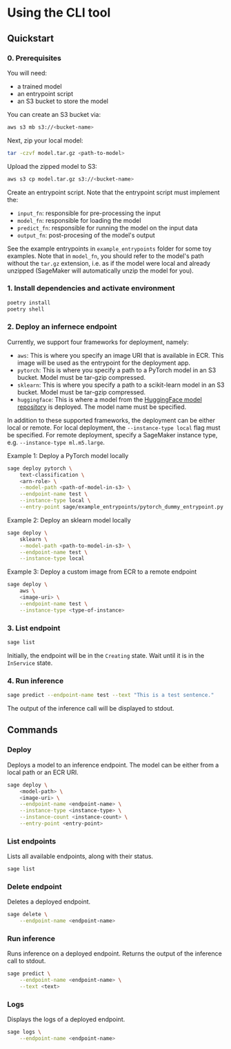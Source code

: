 # Using the CLI tool

## Quickstart

### 0. Prerequisites

You will need:
- a trained model
- an entrypoint script
- an S3 bucket to store the model

You can create an S3 bucket via:
```bash
aws s3 mb s3://<bucket-name>
```

Next, zip your local model:
```bash
tar -czvf model.tar.gz <path-to-model>
```

Upload the zipped model to S3:
```bash
aws s3 cp model.tar.gz s3://<bucket-name>
```

Create an entrypoint script.
Note that the entrypoint script must implement the:
- `input_fn`: responsible for pre-processing the input
- `model_fn`: responsible for loading the model
- `predict_fn`: responsible for running the model on the input data
- `output_fn`: post-procesing of the model's output

See the example entrypoints in `example_entrypoints` folder for some toy examples.
Note that in `model_fn`, you should refer to the model's path without the `tar.gz` extension, i.e. as if the model were local and already unzipped (SageMaker will automatically unzip the model for you).

### 1. Install dependencies and activate environment

```bash
poetry install
poetry shell
```

### 2. Deploy an infernece endpoint
Currently, we support four frameworks for deployment, namely:
- `aws`: This is where you specify an image URI that is available in ECR. This image will be used as the entrypoint for the deployment app.
- `pytorch`: This is where you specify a path to a PyTorch model in an S3 bucket. Model must be tar-gzip compressed.
- `sklearn`: This is where you specify a path to a scikit-learn model in an S3 bucket. Model must be tar-gzip compressed.
- `huggingface`: This is where a model from the [HuggingFace model repository](https://huggingface.co/models) is deployed. The model name must be specified.

In addition to these supported frameworks, the deployment can be either local or remote. For local deployment, the `--instance-type local` flag must be specified. For remote deployment, specify a SageMaker instance type, e.g. `--instance-type ml.m5.large`.

Example 1: Deploy a PyTorch model locally
```bash
sage deploy pytorch \
    text-classification \
    <arn-role> \
    --model-path <path-of-model-in-s3> \
    --endpoint-name test \
    --instance-type local \
    --entry-point sage/example_entrypoints/pytorch_dummy_entrypoint.py
```

Example 2: Deploy an sklearn model locally
```bash
sage deploy \
    sklearn \
    --model-path <path-to-model-in-s3> \
    --endpoint-name test \
    --instance-type local
```

Example 3: Deploy a custom image from ECR to a remote endpoint
```bash
sage deploy \
    aws \
    <image-uri> \
    --endpoint-name test \
    --instance-type <type-of-instance>
```

### 3. List endpoint

```bash
sage list
```

Initially, the endpoint will be in the `Creating` state. Wait until it is in the `InService` state.

### 4. Run inference

```bash
sage predict --endpoint-name test --text "This is a test sentence."
```

The output of the inference call will be displayed to stdout.


## Commands

### Deploy
Deploys a model to an inference endpoint. The model can be either from a local path or an ECR URI.


```bash
sage deploy \
    <model-path> \
    <image-uri> \
    --endpoint-name <endpoint-name> \
    --instance-type <instance-type> \
    --instance-count <instance-count> \
    --entry-point <entry-point>
```

### List endpoints
Lists all available endpoints, along with their status.
```bash
sage list
```

### Delete endpoint
Deletes a deployed endpoint.
```bash
sage delete \
    --endpoint-name <endpoint-name>
```

### Run inference
Runs inference on a deployed endpoint. Returns the output of the inference call to stdout.

```bash
sage predict \
    --endpoint-name <endpoint-name> \
    --text <text>
```

### Logs
Displays the logs of a deployed endpoint.
```bash
sage logs \
    --endpoint-name <endpoint-name>
```
